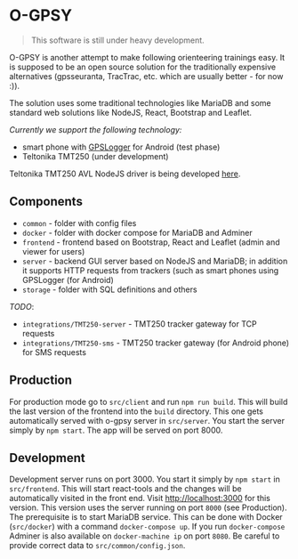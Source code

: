 # O-GPSY

> This software is still under heavy development.

O-GPSY is another attempt to make following orienteering trainings easy. It is supposed to be an open source solution for the traditionally expensive alternatives (gpsseuranta, TracTrac, etc. which are usually better - for now :)).

The solution uses some traditional technologies like MariaDB and some standard web solutions like NodeJS, React, Bootstrap and Leaflet.

*Currently we support the following technology:*

* smart phone with [GPSLogger](http://gpslogger.app) for Android (test phase)
* Teltonika TMT250 (under development)

Teltonika TMT250 AVL NodeJS driver is being developed [here](http://github.com/klemenkenda/tmt250-node).

## Components

* `common` - folder with config files
* `docker` - folder with docker compose for MariaDB and Adminer
* `frontend` - frontend based on Bootstrap, React and Leaflet (admin and viewer for users)
* `server` - backend GUI server based on NodeJS and MariaDB; in addition it supports HTTP requests from trackers (such as smart phones using GPSLogger (for Android)
* `storage` - folder with SQL definitions and others

*TODO*:

* `integrations/TMT250-server` - TMT250 tracker gateway for TCP requests
* `integrations/TMT250-sms` - TMT250 tracker gateway (for Android phone) for SMS requests

## Production

For production mode go to `src/client` and run `npm run build`. This will build the last version of the frontend into the `build` directory. This one gets automatically served with o-gpsy server in `src/server`. You start the server simply by `npm start`. The app will be served on port 8000.

## Development

Development server runs on port 3000. You start it simply by `npm start` in `src/frontend`. This will start react-tools and the changes will be automatically visited in the front end. Visit [http://localhost:3000](http://localhost:3000) for this version. This version uses the server running on port `8000` (see Production). The prerequisite is to start MariaDB service. This can be done with Docker (`src/docker`) with a command `docker-compose up`. If you run `docker-compose` Adminer is also available on `docker-machine ip` on port `8080`. Be careful to provide correct data to `src/common/config.json`.
